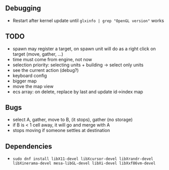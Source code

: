 ## Debugging

- Restart after kernel update until `glxinfo | grep "OpenGL version"` works

## TODO

- spawn may register a target, on spawn unit will do as a right click on target (move, gather, ...)
- time must come from engine, not now
- selection priority: selecting units + building -> select only units
- see the current action (debug?)
- keyboard config
- bigger map
- move the map view
- ecs array: on delete, replace by last and update id->index map

## Bugs
- select A, gather, move to B, (it stops), gather (no storage)
- if B is < 1 cell away, it will go and merge with A
- stops moving if someone settles at destination

## Dependencies

- `sudo dnf install libX11-devel libXcursor-devel libXrandr-devel libXinerama-devel mesa-libGL-devel libXi-devel libXxf86vm-devel`
